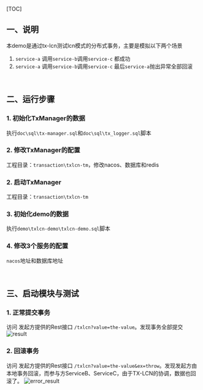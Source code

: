 [TOC]

## 一、说明

本demo是通过tx-lcn测试lcn模式的分布式事务，主要是模拟以下两个场景

1. `service-a` 调用`service-b`调用`service-c` 都成功
2. `service-a` 调用`service-b`调用`service-c` 最后`service-a`抛出异常全部回滚



&nbsp;

## 二、运行步骤

### 1. 初始化TxManager的数据

执行`doc\sql\tx-manager.sql`和`doc\sql\tx_logger.sql`脚本

### 2. 修改TxManager的配置

工程目录：`transaction\txlcn-tm`，修改nacos、数据库和redis

### 2. 启动TxManager

工程目录：`transaction\txlcn-tm`

### 3. 初始化demo的数据

执行`demo\txlcn-demo\txlcn-demo.sql`脚本

### 4. 修改3个服务的配置

`nacos`地址和数据库地址



&nbsp;

## 三、启动模块与测试

### 1. 正常提交事务
访问 发起方提供的Rest接口 `/txlcn?value=the-value`。发现事务全部提交
![result](https://www.txlcn.org/img/docs/result.png)

### 2. 回滚事务
访问 发起方提供的Rest接口 `/txlcn?value=the-value&ex=throw`。发现发起方由本地事务回滚，而参与方ServiceB、ServiceC，由于TX-LCN的协调，数据也回滚了。
![error_result](https://www.txlcn.org/img/docs/error_result.png)
